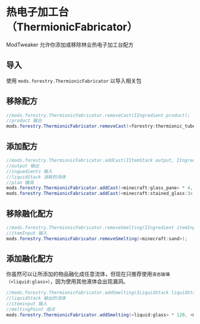 # 热电子加工台（ThermionicFabricator）

ModTweaker 允许你添加或移除林业热电子加工台配方

## 导入
使用 `mods.forestry.ThermionicFabricator` 以导入相关包

## 移除配方

```JAVA
//mods.forestry.ThermionicFabricator.removeCast(IIngredient product);
//product 输出
mods.forestry.ThermionicFabricator.removeCast(<forestry:thermionic_tubes:5>);
```


## 添加配方

```JAVA
//mods.forestry.ThermionicFabricator.addCast(IItemStack output, IIngredient[][] ingredients, ILiquidStack liquidStack, @Optional IItemStack plan);
//output 输出
//inguedients 输入
//liquidStack 消耗的流体
//plan 模具
mods.forestry.ThermionicFabricator.addCast(<minecraft:glass_pane> * 4, [[<minecraft:dirt>,null,null],[null,null,null],[null,null,null]], <liquid: glass> * 200);
mods.forestry.ThermionicFabricator.addCast(<minecraft:stained_glass:3>, [[<ore:dyeLightBlue>,null,null],[null,null,null],[null,null,null]], <liquid: glass> * 144, <forestry:wax_cast>);
```


## 移除融化配方
```JAVA
//mods.forestry.ThermionicFabricator.removeSmelting(IIngredient itemInput);
//itemInput 输入
mods.forestry.ThermionicFabricator.removeSmelting(<minecraft:sand>);

```

## 添加融化配方
你虽然可以让所添加的物品融化成任意流体，但现在只推荐使用`液态玻璃（<liquid:glass>）`，因为使用其他液体会出现漏洞。

```JAVA
//mods.forestry.ThermionicFabricator.addSmelting(ILiquidStack liquidStack, IItemStack itemInput, int meltingPoint);
//liquidStack 输出的流体
//iteminput 输入
//meltingPoint 熔点
mods.forestry.ThermionicFabricator.addSmelting(<liquid:glass> * 120, <minecraft:stone>, 500);
```
